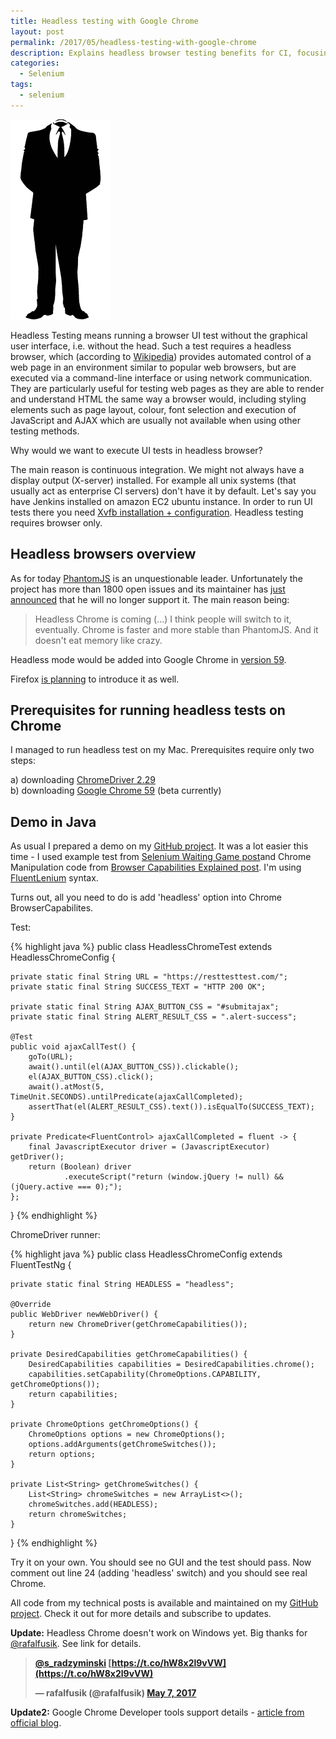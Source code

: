 ```yaml
---
title: Headless testing with Google Chrome
layout: post
permalink: /2017/05/headless-testing-with-google-chrome
description: Explains headless browser testing benefits for CI, focusing on Google Chrome's native headless mode (v59+). Provides a Java/Selenium/FluentLenium demo showing how to enable headless mode via ChromeOptions and run a simple AJAX test.
categories:
  - Selenium
tags:
  - selenium 
---
```


<img src="/images/blog/suit-158820_1280.png" loading="lazy" alt="">

Headless Testing means running a browser UI test without the graphical user interface, i.e. without the head. Such a
test requires a headless browser, which (according to [Wikipedia](https://en.wikipedia.org/wiki/Headless_browser))
provides automated control of a web page in an environment similar to popular web browsers, but are executed via a
command-line interface or using network communication. They are particularly useful for testing web pages as they are
able to render and understand HTML the same way a browser would, including styling elements such as page layout, colour,
font selection and execution of JavaScript and AJAX which are usually not available when using other testing methods.

Why would we want to execute UI tests in headless browser?

The main reason is continuous integration. We might not always have a display output (X-server) installed. For example
all unix systems (that usually act as enterprise CI servers) don't have it by default. Let's say you have Jenkins
installed on amazon EC2 ubuntu instance. In order to run UI tests there you
need [Xvfb installation + configuration](http://elementalselenium.com/tips/38-headless). Headless testing requires
browser only.

## Headless browsers overview

As for today [PhantomJS](https://github.com/ariya/phantomjs) is an unquestionable leader. Unfortunately the project has
more than 1800 open issues and its maintainer
has [just announced](https://groups.google.com/forum/#!topic/phantomjs/9aI5d-LDuNE) that he will no longer support it.
The main reason being:

> Headless Chrome is coming (...) I think people will switch to it, eventually. Chrome is faster and more stable than
> PhantomJS. And it doesn't eat memory like crazy.

Headless mode would be added into Google Chrome in [version 59](https://www.chromestatus.com/features/5678767817097216).

Firefox [is planning](https://bugzilla.mozilla.org/show_bug.cgi?id=1338004) to introduce it as well.

## Prerequisites for running headless tests on Chrome

I managed to run headless test on my Mac. Prerequisites require only two steps:

a) downloading [ChromeDriver 2.29](https://chromedriver.storage.googleapis.com/index.html?path=2.29/)  
b) downloading [Google Chrome 59](https://www.chromium.org/getting-involved/dev-channel) (beta currently)

## Demo in Java

As usual I prepared a demo on
my [GitHub project](https://github.com/slawekradzyminski/AwesomeTesting/commit/7f13e2f5f8f2253ccfcd8c6bafd393661526a7e3).
It was a lot easier this time - I used example test
from [Selenium Waiting Game post](http://www.awesome-testing.com/2016/04/introducing-fluentlenium-2-selenium.html)and
Chrome Manipulation code
from [Browser Capabilities Explained post](http://www.awesome-testing.com/2016/02/selenium-browser-capabilities-explained.html).
I'm using [FluentLenium](http://fluentlenium.org/) syntax.

Turns out, all you need to do is add 'headless' option into Chrome BrowserCapabilites.

Test:

{% highlight java %}
public class HeadlessChromeTest extends HeadlessChromeConfig {

    private static final String URL = "https://resttesttest.com/";
    private static final String SUCCESS_TEXT = "HTTP 200 OK";

    private static final String AJAX_BUTTON_CSS = "#submitajax";
    private static final String ALERT_RESULT_CSS = ".alert-success";

    @Test
    public void ajaxCallTest() {
        goTo(URL);
        await().until(el(AJAX_BUTTON_CSS)).clickable();
        el(AJAX_BUTTON_CSS).click();
        await().atMost(5, TimeUnit.SECONDS).untilPredicate(ajaxCallCompleted);
        assertThat(el(ALERT_RESULT_CSS).text()).isEqualTo(SUCCESS_TEXT);
    }

    private Predicate<FluentControl> ajaxCallCompleted = fluent -> {
        final JavascriptExecutor driver = (JavascriptExecutor) getDriver();
        return (Boolean) driver
                .executeScript("return (window.jQuery != null) && (jQuery.active === 0);");
    };

}
{% endhighlight %}

ChromeDriver runner:

{% highlight java %}
public class HeadlessChromeConfig extends FluentTestNg {

    private static final String HEADLESS = "headless";

    @Override
    public WebDriver newWebDriver() {
        return new ChromeDriver(getChromeCapabilities());
    }

    private DesiredCapabilities getChromeCapabilities() {
        DesiredCapabilities capabilities = DesiredCapabilities.chrome();
        capabilities.setCapability(ChromeOptions.CAPABILITY, getChromeOptions());
        return capabilities;
    }

    private ChromeOptions getChromeOptions() {
        ChromeOptions options = new ChromeOptions();
        options.addArguments(getChromeSwitches());
        return options;
    }

    private List<String> getChromeSwitches() {
        List<String> chromeSwitches = new ArrayList<>();
        chromeSwitches.add(HEADLESS);
        return chromeSwitches;
    }

}
{% endhighlight %}

Try it on your own. You should see no GUI and the test should pass. Now comment out line 24 (adding 'headless' switch)
and you should see real Chrome.

All code from my technical posts is available and maintained on
my [GitHub project](https://github.com/slawekradzyminski/AwesomeTesting). Check it out for more details and subscribe to
updates.  

**Update:** Headless Chrome doesn't work on Windows yet. Big thanks for [@rafalfusik](https://twitter.com/rafalfusik).
See link for details.

> **[@s\_radzyminski](https://twitter.com/s_radzyminski) [https://t.co/hW8x2l9vVW](https://t.co/hW8x2l9vVW)**
>
> **— rafalfusik (@rafalfusik) [May 7, 2017](https://twitter.com/rafalfusik/status/861151982379204608)**

**Update2:** Google Chrome Developer tools support
details - [article from official blog](https://developers.google.com/web/updates/2017/04/headless-chrome).
